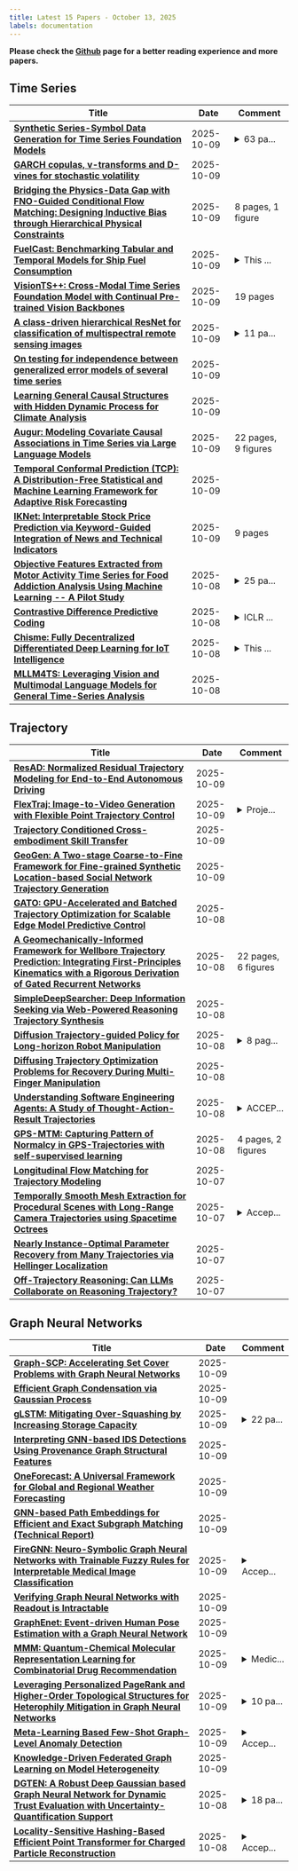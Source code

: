 ```yaml
---
title: Latest 15 Papers - October 13, 2025
labels: documentation
---
```

**Please check the [Github](https://github.com/zezhishao/MTS_Daily_ArXiv) page for a better reading experience and more papers.**

## Time Series
| **Title** | **Date** | **Comment** |
| --- | --- | --- |
| **[Synthetic Series-Symbol Data Generation for Time Series Foundation Models](http://arxiv.org/abs/2510.08445v1)** | 2025-10-09 | <details><summary>63 pa...</summary><p>63 pages, NeurIPS 2025 accepted</p></details> |
| **[GARCH copulas, v-transforms and D-vines for stochastic volatility](http://arxiv.org/abs/2408.07025v2)** | 2025-10-09 |  |
| **[Bridging the Physics-Data Gap with FNO-Guided Conditional Flow Matching: Designing Inductive Bias through Hierarchical Physical Constraints](http://arxiv.org/abs/2510.08295v1)** | 2025-10-09 | 8 pages, 1 figure |
| **[FuelCast: Benchmarking Tabular and Temporal Models for Ship Fuel Consumption](http://arxiv.org/abs/2510.08217v1)** | 2025-10-09 | <details><summary>This ...</summary><p>This preprint has not undergone peer review or any post-submission improvements or corrections. The Version of Record of this contribution will be published in "ECML PKDD Workshop 2025 - Advanced Analytics and Learning on Temporal Data"</p></details> |
| **[VisionTS++: Cross-Modal Time Series Foundation Model with Continual Pre-trained Vision Backbones](http://arxiv.org/abs/2508.04379v2)** | 2025-10-09 | 19 pages |
| **[A class-driven hierarchical ResNet for classification of multispectral remote sensing images](http://arxiv.org/abs/2510.08060v1)** | 2025-10-09 | <details><summary>11 pa...</summary><p>11 pages, 2 figures, accepted conference paper at SPIE REMOTE SENSING, 3-7 September 2023, Amsterdam, Netherlands</p></details> |
| **[On testing for independence between generalized error models of several time series](http://arxiv.org/abs/2410.24003v3)** | 2025-10-09 |  |
| **[Learning General Causal Structures with Hidden Dynamic Process for Climate Analysis](http://arxiv.org/abs/2501.12500v2)** | 2025-10-09 |  |
| **[Augur: Modeling Covariate Causal Associations in Time Series via Large Language Models](http://arxiv.org/abs/2510.07858v1)** | 2025-10-09 | 22 pages, 9 figures |
| **[Temporal Conformal Prediction (TCP): A Distribution-Free Statistical and Machine Learning Framework for Adaptive Risk Forecasting](http://arxiv.org/abs/2507.05470v4)** | 2025-10-09 |  |
| **[IKNet: Interpretable Stock Price Prediction via Keyword-Guided Integration of News and Technical Indicators](http://arxiv.org/abs/2510.07661v1)** | 2025-10-09 | 9 pages |
| **[Objective Features Extracted from Motor Activity Time Series for Food Addiction Analysis Using Machine Learning -- A Pilot Study](http://arxiv.org/abs/2409.00310v3)** | 2025-10-08 | <details><summary>25 pa...</summary><p>25 pages, 4 figures, 14 tables</p></details> |
| **[Contrastive Difference Predictive Coding](http://arxiv.org/abs/2310.20141v3)** | 2025-10-08 | <details><summary>ICLR ...</summary><p>ICLR 2024. Website (https://chongyi-zheng.github.io/td_infonce) and code (https://github.com/chongyi-zheng/td_infonce)</p></details> |
| **[Chisme: Fully Decentralized Differentiated Deep Learning for IoT Intelligence](http://arxiv.org/abs/2505.09854v2)** | 2025-10-08 | <details><summary>This ...</summary><p>This work has been submitted to the IEEE PerCom 2026 for potential publication</p></details> |
| **[MLLM4TS: Leveraging Vision and Multimodal Language Models for General Time-Series Analysis](http://arxiv.org/abs/2510.07513v1)** | 2025-10-08 |  |

## Trajectory
| **Title** | **Date** | **Comment** |
| --- | --- | --- |
| **[ResAD: Normalized Residual Trajectory Modeling for End-to-End Autonomous Driving](http://arxiv.org/abs/2510.08562v1)** | 2025-10-09 |  |
| **[FlexTraj: Image-to-Video Generation with Flexible Point Trajectory Control](http://arxiv.org/abs/2510.08527v1)** | 2025-10-09 | <details><summary>Proje...</summary><p>Project Page: https://bestzzhang.github.io/FlexTraj</p></details> |
| **[Trajectory Conditioned Cross-embodiment Skill Transfer](http://arxiv.org/abs/2510.07773v1)** | 2025-10-09 |  |
| **[GeoGen: A Two-stage Coarse-to-Fine Framework for Fine-grained Synthetic Location-based Social Network Trajectory Generation](http://arxiv.org/abs/2510.07735v1)** | 2025-10-09 |  |
| **[GATO: GPU-Accelerated and Batched Trajectory Optimization for Scalable Edge Model Predictive Control](http://arxiv.org/abs/2510.07625v1)** | 2025-10-08 |  |
| **[A Geomechanically-Informed Framework for Wellbore Trajectory Prediction: Integrating First-Principles Kinematics with a Rigorous Derivation of Gated Recurrent Networks](http://arxiv.org/abs/2510.07564v1)** | 2025-10-08 | 22 pages, 6 figures |
| **[SimpleDeepSearcher: Deep Information Seeking via Web-Powered Reasoning Trajectory Synthesis](http://arxiv.org/abs/2505.16834v3)** | 2025-10-08 |  |
| **[Diffusion Trajectory-guided Policy for Long-horizon Robot Manipulation](http://arxiv.org/abs/2502.10040v2)** | 2025-10-08 | <details><summary>8 pag...</summary><p>8 pages, 5 figures, accepted to IEEE Robotics and Automation Letters (RAL)</p></details> |
| **[Diffusing Trajectory Optimization Problems for Recovery During Multi-Finger Manipulation](http://arxiv.org/abs/2510.07030v1)** | 2025-10-08 |  |
| **[Understanding Software Engineering Agents: A Study of Thought-Action-Result Trajectories](http://arxiv.org/abs/2506.18824v2)** | 2025-10-08 | <details><summary>ACCEP...</summary><p>ACCEPTED FOR ASE 2025</p></details> |
| **[GPS-MTM: Capturing Pattern of Normalcy in GPS-Trajectories with self-supervised learning](http://arxiv.org/abs/2509.24031v2)** | 2025-10-08 | 4 pages, 2 figures |
| **[Longitudinal Flow Matching for Trajectory Modeling](http://arxiv.org/abs/2510.03569v2)** | 2025-10-07 |  |
| **[Temporally Smooth Mesh Extraction for Procedural Scenes with Long-Range Camera Trajectories using Spacetime Octrees](http://arxiv.org/abs/2509.13306v3)** | 2025-10-07 | <details><summary>Accep...</summary><p>Accepted as a Conference Paper to Siggraph Asia 2025. Updated related work and references to include Jang et al. (2022)</p></details> |
| **[Nearly Instance-Optimal Parameter Recovery from Many Trajectories via Hellinger Localization](http://arxiv.org/abs/2510.06434v1)** | 2025-10-07 |  |
| **[Off-Trajectory Reasoning: Can LLMs Collaborate on Reasoning Trajectory?](http://arxiv.org/abs/2510.06410v1)** | 2025-10-07 |  |

## Graph Neural Networks
| **Title** | **Date** | **Comment** |
| --- | --- | --- |
| **[Graph-SCP: Accelerating Set Cover Problems with Graph Neural Networks](http://arxiv.org/abs/2310.07979v3)** | 2025-10-09 |  |
| **[Efficient Graph Condensation via Gaussian Process](http://arxiv.org/abs/2501.02565v2)** | 2025-10-09 |  |
| **[gLSTM: Mitigating Over-Squashing by Increasing Storage Capacity](http://arxiv.org/abs/2510.08450v1)** | 2025-10-09 | <details><summary>22 pa...</summary><p>22 pages, 22 figures, 7 tables</p></details> |
| **[Interpreting GNN-based IDS Detections Using Provenance Graph Structural Features](http://arxiv.org/abs/2306.00934v7)** | 2025-10-09 |  |
| **[OneForecast: A Universal Framework for Global and Regional Weather Forecasting](http://arxiv.org/abs/2502.00338v4)** | 2025-10-09 |  |
| **[GNN-based Path Embeddings for Efficient and Exact Subgraph Matching (Technical Report)](http://arxiv.org/abs/2309.15641v4)** | 2025-10-09 |  |
| **[FireGNN: Neuro-Symbolic Graph Neural Networks with Trainable Fuzzy Rules for Interpretable Medical Image Classification](http://arxiv.org/abs/2509.10510v2)** | 2025-10-09 | <details><summary>Accep...</summary><p>Accepted at NeurIPS 2025 Conference (Workshop Track), San Diego, USA</p></details> |
| **[Verifying Graph Neural Networks with Readout is Intractable](http://arxiv.org/abs/2510.08045v1)** | 2025-10-09 |  |
| **[GraphEnet: Event-driven Human Pose Estimation with a Graph Neural Network](http://arxiv.org/abs/2510.07990v1)** | 2025-10-09 |  |
| **[MMM: Quantum-Chemical Molecular Representation Learning for Combinatorial Drug Recommendation](http://arxiv.org/abs/2510.07910v1)** | 2025-10-09 | <details><summary>Medic...</summary><p>Medical Image Computing and Computer-Assisted Intervention (MICCAI) Predictive Intelligence in Medicine Workshop (MICCAI PRIME) 2025; 13 pages</p></details> |
| **[Leveraging Personalized PageRank and Higher-Order Topological Structures for Heterophily Mitigation in Graph Neural Networks](http://arxiv.org/abs/2507.16347v2)** | 2025-10-09 | <details><summary>10 pa...</summary><p>10 pages, 5 figures, Accepted at IJCAI 2025. Proceedings: https://www.ijcai.org/proceedings/2025/0724.pdf</p></details> |
| **[Meta-Learning Based Few-Shot Graph-Level Anomaly Detection](http://arxiv.org/abs/2510.07847v1)** | 2025-10-09 | <details><summary>Accep...</summary><p>Accepted by ARRML2025</p></details> |
| **[Knowledge-Driven Federated Graph Learning on Model Heterogeneity](http://arxiv.org/abs/2501.12624v3)** | 2025-10-09 |  |
| **[DGTEN: A Robust Deep Gaussian based Graph Neural Network for Dynamic Trust Evaluation with Uncertainty-Quantification Support](http://arxiv.org/abs/2510.07620v1)** | 2025-10-08 | <details><summary>18 pa...</summary><p>18 pages, 9 figures, 5 tables</p></details> |
| **[Locality-Sensitive Hashing-Based Efficient Point Transformer for Charged Particle Reconstruction](http://arxiv.org/abs/2510.07594v1)** | 2025-10-08 | <details><summary>Accep...</summary><p>Accepted to NeurIPS 2025 Machine Learning and the Physical Sciences Workshop</p></details> |

